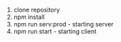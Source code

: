 1. clone repository
2. npm install
3. npm run serv:prod - starting server
4. npm run start - starting client

